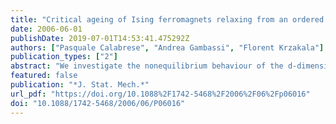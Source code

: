 ```yaml
---
title: "Critical ageing of Ising ferromagnets relaxing from an ordered state"
date: 2006-06-01
publishDate: 2019-07-01T14:53:41.475292Z
authors: ["Pasquale Calabrese", "Andrea Gambassi", "Florent Krzakala"]
publication_types: ["2"]
abstract: "We investigate the nonequilibrium behaviour of the d-dimensional Ising model with purely dissipative dynamics during its critical relaxation from a magnetized initial configuration. The universal scaling forms of the two-time response and correlation functions of the magnetization are derived within the field-theoretical approach and the associated scaling functions are computed up to first order in the ϵ-expansion (ϵ = 4 − d). Ageing behaviour is clearly displayed and the associated universal fluctuation–dissipation ratio tends to for long times. These results are confirmed by Monte Carlo simulations of the two-dimensional Ising model with Glauber dynamics, from which we find . The crossover to the case of relaxation from a disordered state is discussed and the crossover function for the fluctuation–dissipation ratio is computed within the Gaussian approximation."
featured: false
publication: "*J. Stat. Mech.*"
url_pdf: "https://doi.org/10.1088%2F1742-5468%2F2006%2F06%2Fp06016"
doi: "10.1088/1742-5468/2006/06/P06016"
---
```



